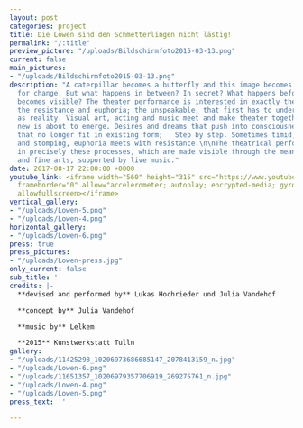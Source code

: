 ```yaml
---
layout: post
categories: project
title: Die Löwen sind den Schmetterlingen nicht lästig!
permalink: "/:title"
preview_picture: "/uploads/Bildschirmfoto2015-03-13.png"
current: false
main_pictures:
- "/uploads/Bildschirmfoto2015-03-13.png"
description: "A caterpillar becomes a butterfly and this image becomes a metaphor
  for change. But what happens in between? In secret? What happens before a change
  becomes visible? The theater performance is interested in exactly these processes;
  the resistance and euphoria; the unspeakable, that first has to understand itself
  as reality. Visual art, acting and music meet and make theater together!\n\n  \n\nSomething
  new is about to emerge. Desires and dreams that push into consciousness; old structures
  that no longer fit in existing form;   Step by step. Sometimes timid, then loud
  and stomping, euphoria meets with resistance.\n\nThe theatrical performance is interested
  in precisely these processes, which are made visible through the means of the performing
  and fine arts, supported by live music."
date: 2017-08-17 22:00:00 +0000
youtube_link: <iframe width="560" height="315" src="https://www.youtube.com/embed/NCu9afXPvPM"
  frameborder="0" allow="accelerometer; autoplay; encrypted-media; gyroscope; picture-in-picture"
  allowfullscreen></iframe>
vertical_gallery:
- "/uploads/Lowen-5.png"
- "/uploads/Lowen-4.png"
horizontal_gallery:
- "/uploads/Lowen-6.png"
press: true
press_pictures:
- "/uploads/Lowen-press.jpg"
only_current: false
sub_title: ''
credits: |-
  **devised and performed by** Lukas Hochrieder und Julia Vandehof

  **concept by** Julia Vandehof

  **music by** Lelkem

  **2015** Kunstwerkstatt Tulln
gallery:
- "/uploads/11425298_10206973686685147_2078413159_n.jpg"
- "/uploads/Lowen-6.png"
- "/uploads/11651357_10206979357706919_269275761_n.jpg"
- "/uploads/Lowen-4.png"
- "/uploads/Lowen-5.png"
press_text: ''

---
```

